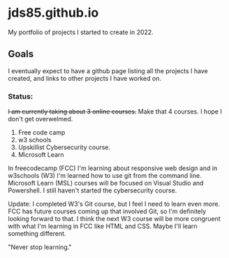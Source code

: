 # jds85.github.io
My portfolio of projects I started to create in 2022.

## Goals
I eventually expect to have a github page listing all the projects I have created, and links to other projects I have worked on.

### Status:
~~I am currently taking about 3 online courses.~~ Make that 4 courses. I hope I don't get overwelmed. 
1. Free code camp
2. w3 schools
3. Upskillist Cybersecurity course.
4. Microsoft Learn

In freecodecamp (FCC) I'm learning about responsive web design and in w3schools (W3) I'm learned how to use git from the command line. Microsoft Learn (MSL) courses will be focused on Visual Studio and Powershell. I still haven't started the cybersecurity course.

Update: I completed W3's Git course, but I feel I need to learn even more. FCC has future courses coming up that involved Git, so I'm definitely looking forward to that. I think the next W3 course will be more congruent with what I'm learning in FCC like HTML and CSS. Maybe I'll learn something different.

"Never stop learning."
